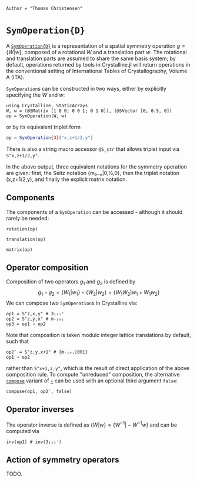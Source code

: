 ```@meta
Author = "Thomas Christensen"
```

# `SymOperation{D}`

A [`SymOperation{D}`](@ref) is a representation of a spatial symmetry operation $g=\{W|w\}$, composed of a rotational $W$ and a translation part $w$.
The rotational and translation parts are assumed to share the same basis system; by default, operations returned by tools in Crystalline.jl will return operations in the conventional setting of International Tables of Crystallography, Volume A (ITA).

`SymOperation`s can be constructed in two ways, either by explicitly specifying the $W$ and $w$:

```@example operations
using Crystalline, StaticArrays
W, w = (@SMatrix [1 0 0; 0 0 1; 0 1 0]), (@SVector [0, 0.5, 0])
op = SymOperation(W, w)
```
or by its equivalent triplet form
```julia
op = SymOperation{3}("x,z+1/2,y")
```
There is also a string macro accessor `@S_str` that allows triplet input via `S"x,z+1/2,y"`.

In the above output, three equivalent notations for the symmetry operation are given: first, the Seitz notation {m₀₋₁₁|0,½,0}, then the triplet notation (x,z+1/2,y), and finally the explicit matrix notation.

## Components
The components of a `SymOperation` can be accessed - although it should rarely be needed:
```@example operations
rotation(op)
```
```@example operations
translation(op)
```
```@example operations
matrix(op)
```

## Operator composition
Composition of two operators $g_1$ and $g_2$ is defined by 
$$
g_1 ∘ g_2 = \{W_1|w_1\}∘\{W_2|w_2\} = \{W_1W_2|w_1 + W_1w_2\}
$$
We can compose two `SymOperation`s in Crystalline via:
```@example operations
op1 = S"z,x,y" # 3₁₁₁⁺
op2 = S"z,y,x" # m₋₁₀₁
op3 = op1 ∘ op2
```
Note that composition is taken modulo integer lattice translations by default, such that
```@example operations
op2′ = S"z,y,x+1" # {m₋₁₀₁|001}
op1 ∘ op2
```
rather than `S"x+1,z,y"`, which is the result of direct application of the above composition rule.
To compute "unreduced" composition, the alternative [`compose`](@ref) variant of [`∘`](@ref) can be used with an optional third argument `false`:
```@example operations
compose(op1, op2′, false)
```

## Operator inverses
The operator inverse is defined as $\{W|w\} = \{W^{-1}|-W^{-1}w\}$ and can be computed via
```@example operations
inv(op1) # inv(3₁₁₁⁺)
```

## Action of symmetry operators
TODO.